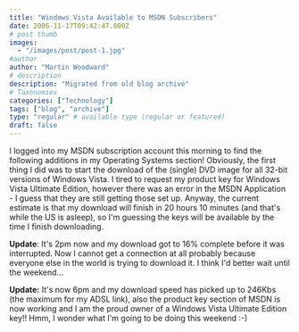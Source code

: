 ```yaml
---
title: "Windows Vista Available to MSDN Subscribers"
date: 2006-11-17T09:42:47.000Z
# post thumb
images:
  - "/images/post/post-1.jpg"
#author
author: "Martin Woodward"
# description
description: "Migrated from old blog archive"
# Taxonomies
categories: ["Technology"]
tags: ["blog", "archive"]
type: "regular" # available type (regular or featured)
draft: false
---
```


I logged into my MSDN subscription account this morning to find the following additions in my Operating Systems section!  Obviously, the first thing I did was to start the download of the (single) DVD image for all 32-bit versions of Windows Vista.  I tired to request my product key for Windows Vista Ultimate Edition, however there was an error in the MSDN Application - I guess that they are still getting those set up.  Anyway, the current estimate is that my download will finish in 20 hours 10 minutes (and that's while the US is asleep), so I'm guessing the keys will be available by the time I finish downloading. 

**Update**:  It's 2pm now and my download got to 16% complete before it was interrupted.  Now I cannot get a connection at all probably because everyone else in the world is trying to download it.  I think I'd better wait until the weekend... 

**Update:**  It's now 6pm and my download speed has picked up to 246Kbs (the maximum for my ADSL link), also the product key section of MSDN is now working and I am the proud owner of a Windows Vista Ultimate Edition key!!  Hmm, I wonder what I'm going to be doing this weekend :-)
